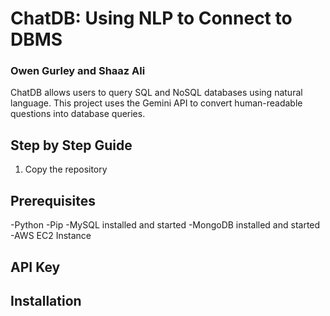 # ChatDB: Using NLP to Connect to DBMS  
### Owen Gurley and Shaaz Ali
ChatDB allows users to query SQL and NoSQL databases using natural language. This project uses the Gemini API to convert human-readable questions into database queries.

## Step by Step Guide
1. Copy the repository 

## Prerequisites
-Python
-Pip
-MySQL installed and started
-MongoDB installed and started
-AWS EC2 Instance 

## API Key


## Installation
